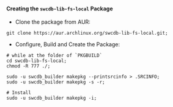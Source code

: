 

#### Creating the `swcdb-lib-fs-local` Package

* Clone the package from AUR:
```
git clone https://aur.archlinux.org/swcdb-lib-fs-local.git;
```


* Configure, Build and Create the Package:
```
# while at the folder of `PKGBUILD`
cd swcdb-lib-fs-local;
chmod -R 777 ./;

sudo -u swcdb_builder makepkg --printsrcinfo > .SRCINFO;
sudo -u swcdb_builder makepkg -s -r;

# Install
sudo -u swcdb_builder makepkg -i;
```
